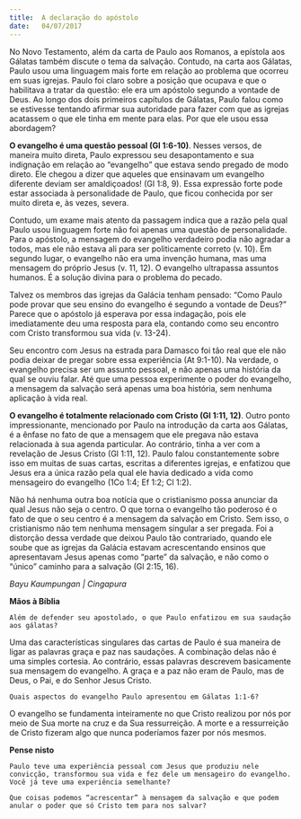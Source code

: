 ```yaml
---
title:  A declaração do apóstolo
date:   04/07/2017
---
```


No Novo Testamento, além da carta de Paulo aos Romanos, a epístola aos Gálatas também discute o tema da salvação. Contudo, na carta aos Gálatas, Paulo usou uma linguagem mais forte em relação ao problema que ocorreu em suas igrejas. Paulo foi claro sobre a posição que ocupava e que o habilitava a tratar da questão: ele era um apóstolo segundo a vontade de Deus. Ao longo dos dois primeiros capítulos de Gálatas, Paulo falou como se estivesse tentando afirmar sua autoridade para fazer com que as igrejas acatassem o que ele tinha em mente para elas. Por que ele usou essa abordagem?

**O evangelho é uma questão pessoal (Gl 1:6-10)**. Nesses versos, de maneira muito direta, Paulo expressou seu desapontamento e sua indignação em relação ao “evangelho” que estava sendo pregado de modo direto. Ele chegou a dizer que aqueles que ensinavam um evangelho diferente deviam ser amaldiçoados! (Gl 1:8, 9). Essa expressão forte pode estar associada à personalidade de Paulo, que ficou conhecida por ser muito direta e, às vezes, severa.

Contudo, um exame mais atento da passagem indica que a razão pela qual Paulo usou linguagem forte não foi apenas uma questão de personalidade. Para o apóstolo, a mensagem do evangelho verdadeiro podia não agradar a todos, mas ele não estava ali para ser politicamente correto (v. 10). Em segundo lugar, o evangelho não era uma invenção humana, mas uma mensagem do próprio Jesus (v. 11, 12). O evangelho ultrapassa assuntos humanos. É a solução divina para o problema do pecado.

Talvez os membros das igrejas da Galácia tenham pensado: “Como Paulo pode provar que seu ensino do evangelho é segundo a vontade de Deus?” Parece que o apóstolo já esperava por essa indagação, pois ele imediatamente deu uma resposta para ela, contando como seu encontro com Cristo transformou sua vida (v. 13-24).

Seu encontro com Jesus na estrada para Damasco foi tão real que ele não podia deixar de pregar sobre essa experiência (At 9:1-10). Na verdade, o evangelho precisa ser um assunto pessoal, e não apenas uma história da qual se ouviu falar. Até que uma pessoa experimente o poder do evangelho, a mensagem da salvação será apenas uma boa história, sem nenhuma aplicação à vida real.

**O evangelho é totalmente relacionado com Cristo (Gl 1:11, 12)**. Outro ponto impressionante, mencionado por Paulo na introdução da carta aos Gálatas, é a ênfase no fato de que a mensagem que ele pregava não estava relacionada à sua agenda particular. Ao contrário, tinha a ver com a revelação de Jesus Cristo (Gl 1:11, 12). Paulo falou constantemente sobre isso em muitas de suas cartas, escritas a diferentes igrejas, e enfatizou que Jesus era a única razão pela qual ele havia dedicado a vida como mensageiro do evangelho (1Co 1:4; Ef 1:2; Cl 1:2).

Não há nenhuma outra boa notícia que o cristianismo possa anunciar da qual Jesus não seja o centro. O que torna o evangelho tão poderoso é o fato de que o seu centro é a mensagem da salvação em Cristo. Sem isso, o cristianismo não tem nenhuma mensagem singular a ser pregada. Foi a distorção dessa verdade que deixou Paulo tão contrariado, quando ele soube que as igrejas da Galácia estavam acrescentando ensinos que apresentavam Jesus apenas como “parte” da salvação, e não como o “único” caminho para a salvação (Gl 2:15, 16).

_Bayu Kaumpungan | Cingapura_

**Mãos à Bíblia**

`Além de defender seu apostolado, o que Paulo enfatizou em sua saudação aos gálatas?`

Uma das características singulares das cartas de Paulo é sua maneira de ligar as palavras graça e paz nas saudações. A combinação delas não é uma simples cortesia. Ao contrário, essas palavras descrevem basicamente sua mensagem do evangelho. A graça e a paz não eram de Paulo, mas de Deus, o Pai, e do Senhor Jesus Cristo.

`Quais aspectos do evangelho Paulo apresentou em Gálatas 1:1-6?`

O evangelho se fundamenta inteiramente no que Cristo realizou por nós por meio de Sua morte na cruz e da Sua ressurreição. A morte e a ressurreição de Cristo fizeram algo que nunca poderíamos fazer por nós mesmos.

**Pense nisto**

`Paulo teve uma experiência pessoal com Jesus que produziu nele convicção, transformou sua vida e fez dele um mensageiro do evangelho. Você já teve uma experiência semelhante?`

`Que coisas podemos “acrescentar” à mensagem da salvação e que podem anular o poder que só Cristo tem para nos salvar?`